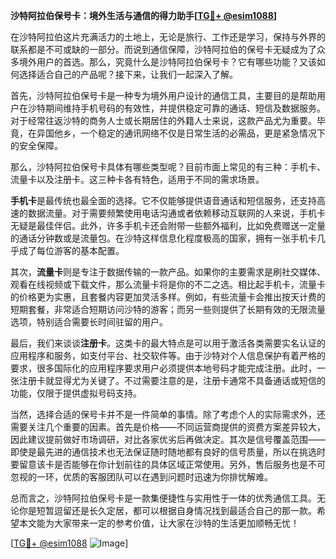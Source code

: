 **沙特阿拉伯保号卡：境外生活与通信的得力助手[[TG💪+ @esim1088](https://t.me/s/esim1088)]**

在沙特阿拉伯这片充满活力的土地上，无论是旅行、工作还是学习，保持与外界的联系都是不可或缺的一部分。而说到通信保障，沙特阿拉伯的保号卡无疑成为了众多境外用户的首选。那么，究竟什么是沙特阿拉伯保号卡？它有哪些功能？又该如何选择适合自己的产品呢？接下来，让我们一起深入了解。

首先，沙特阿拉伯保号卡是一种专为境外用户设计的通信工具，主要目的是帮助用户在沙特期间维持手机号码的有效性，并提供稳定可靠的通话、短信及数据服务。对于经常往返沙特的商务人士或长期居住的外籍人士来说，这款产品尤为重要。毕竟，在异国他乡，一个稳定的通讯网络不仅是日常生活的必需品，更是紧急情况下的安全保障。

那么，沙特阿拉伯保号卡具体有哪些类型呢？目前市面上常见的有三种：手机卡、流量卡以及注册卡。这三种卡各有特色，适用于不同的需求场景。

**手机卡**是最传统也最全面的选择。它不仅能够提供语音通话和短信服务，还支持高速的数据流量。对于需要频繁使用电话沟通或者依赖移动互联网的人来说，手机卡无疑是最佳伴侣。此外，许多手机卡还会附带一些额外福利，比如免费赠送一定量的通话分钟数或是流量包。在沙特这样信息化程度极高的国家，拥有一张手机卡几乎成了每位游客的基本配置。

其次，**流量卡**则是专注于数据传输的一款产品。如果你的主要需求是刷社交媒体、观看在线视频或下载文件，那么流量卡将是你的不二之选。相比起手机卡，流量卡的价格更为实惠，且套餐内容更加灵活多样。例如，有些流量卡会推出按天计费的短期套餐，非常适合短期访问沙特的游客；而另一些则提供了长期有效的无限流量选项，特别适合需要长时间驻留的用户。

最后，我们来谈谈**注册卡**。这类卡的最大特点是可以用于激活各类需要实名认证的应用程序和服务，如支付平台、社交软件等。由于沙特对个人信息保护有着严格的要求，很多国际化的应用程序要求用户必须提供本地号码才能完成注册。此时，一张注册卡就显得尤为关键了。不过需要注意的是，注册卡通常不具备通话或短信的功能，仅限于提供虚拟号码支持。

当然，选择合适的保号卡并不是一件简单的事情。除了考虑个人的实际需求外，还需要关注几个重要的因素。首先是价格——不同运营商提供的资费方案差异较大，因此建议提前做好市场调研，对比各家优劣后再做决定。其次是信号覆盖范围——即使是最先进的通信技术也无法保证随时随地都有良好的信号质量，所以在挑选时要留意该卡是否能够在你计划前往的具体区域正常使用。另外，售后服务也是不可忽视的一环，优质的客服团队可以在遇到问题时迅速为你排忧解难。

总而言之，沙特阿拉伯保号卡是一款集便捷性与实用性于一体的优秀通信工具。无论你是短暂逗留还是长久定居，都可以根据自身情况找到最适合自己的那一款。希望本文能为大家带来一定的参考价值，让大家在沙特的生活更加顺畅无忧！

[[TG💪+ @esim1088](https://t.me/s/esim1088) ![Image](https://i.postimg.cc/4NQfJmqS/Snipaste-2025-05-13-00-14-12.png)]